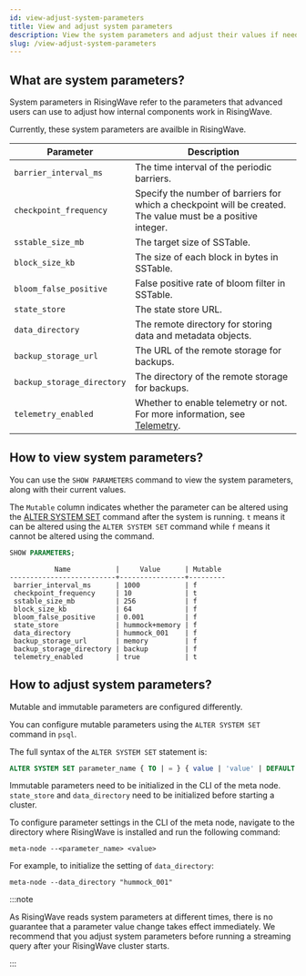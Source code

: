 ```yaml
---
id: view-adjust-system-parameters
title: View and adjust system parameters
description: View the system parameters and adjust their values if needed.
slug: /view-adjust-system-parameters
---
```


## What are system parameters?

System parameters in RisingWave refer to the parameters that advanced users can use to adjust how internal components work in RisingWave.

Currently, these system parameters are availble in RisingWave.

| Parameter           |    Description    |
|---|---|
|`barrier_interval_ms`     | The time interval of the periodic barriers.|
|`checkpoint_frequency`      | Specify the number of barriers for which a checkpoint will be created. The value must be a positive integer.|
|`sstable_size_mb`          | The target size of SSTable.|
|`block_size_kb`          | The size of each block in bytes in SSTable.|
|`bloom_false_positive`     | False positive rate of bloom filter in SSTable.|
|`state_store`             | The state store URL. |
|`data_directory`           | The remote directory for storing data and metadata objects.|
|`backup_storage_url`       | The URL of the remote storage for backups.|
|`backup_storage_directory` | The directory of the remote storage for backups.|
|`telemetry_enabled` | Whether to enable telemetry or not. For more information, see [Telemetry](/telemetry.md).|

## How to view system parameters?

You can use the `SHOW PARAMETERS` command to view the system parameters, along with their current values.

The `Mutable` column indicates whether the parameter can be altered using the [ALTER SYSTEM SET](#how-to-configure-system-parameters) command after the system is running. `t` means it can be altered using the `ALTER SYSTEM SET` command while `f` means it cannot be altered using the command.

```sql
SHOW PARAMETERS;
```

```
           Name           |     Value      | Mutable 
--------------------------+----------------+---------
 barrier_interval_ms      | 1000           | f
 checkpoint_frequency     | 10             | t
 sstable_size_mb          | 256            | f
 block_size_kb            | 64             | f
 bloom_false_positive     | 0.001          | f
 state_store              | hummock+memory | f
 data_directory           | hummock_001    | f
 backup_storage_url       | memory         | f
 backup_storage_directory | backup         | f
 telemetry_enabled        | true           | t
```

## How to adjust system parameters?

Mutable and immutable parameters are configured differently.

You can configure mutable parameters using the `ALTER SYSTEM SET` command in `psql`.

The full syntax of the `ALTER SYSTEM SET` statement is:

```sql
ALTER SYSTEM SET parameter_name { TO | = } { value | 'value' | DEFAULT };
```

Immutable parameters need to be initialized in the CLI of the meta node. `state_store` and `data_directory` need to be initialized before starting a cluster.

To configure parameter settings in the CLI of the meta node, navigate to the directory where RisingWave is installed and run the following command:

```shell
meta-node --<parameter_name> <value>
```

For example, to initialize the setting of `data_directory`:

`meta-node --data_directory "hummock_001"`

:::note

As RisingWave reads system parameters at different times, there is no guarantee that a parameter value change takes effect immediately. We recommend that you adjust system parameters before running a streaming query after your RisingWave cluster starts.

:::
